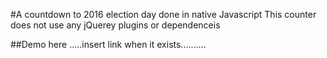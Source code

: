 #A countdown to 2016 election day done in native Javascript
This counter does not use any jQuerey plugins or dependenceis

##Demo here
.....insert link when it exists..........